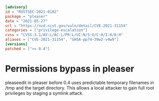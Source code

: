 ```toml
[advisory]
id = "RUSTSEC-2021-0102"
package = "pleaser"
date = "2021-05-27"
url = "https://nvd.nist.gov/vuln/detail/CVE-2021-31154"
categories = ["privilege-escalation"]
cvss = "CVSS:3.1/AV:L/AC:L/PR:L/UI:N/S:U/C:H/I:H/A:H"
aliases = ["CVE-2021-31154", "GHSA-pp74-39w2-v4w9"]
[versions]
patched = [">= 0.4"]
```

# Permissions bypass in pleaser

pleaseedit in pleaser before 0.4 uses predictable temporary filenames in /tmp and the target directory. This allows a local attacker to gain full root privileges by staging a symlink attack.
